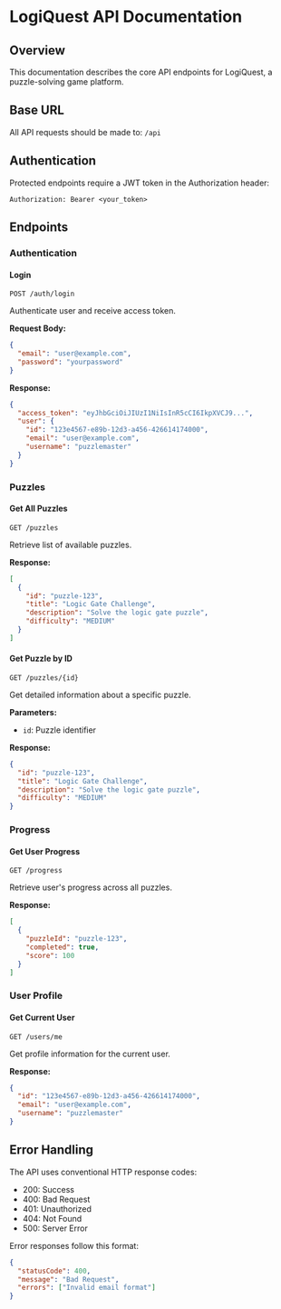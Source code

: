 # LogiQuest API Documentation

## Overview
This documentation describes the core API endpoints for LogiQuest, a puzzle-solving game platform.

## Base URL
All API requests should be made to: `/api`

## Authentication
Protected endpoints require a JWT token in the Authorization header:
```
Authorization: Bearer <your_token>
```

## Endpoints

### Authentication

#### Login
`POST /auth/login`

Authenticate user and receive access token.

**Request Body:**
```json
{
  "email": "user@example.com",
  "password": "yourpassword"
}
```

**Response:**
```json
{
  "access_token": "eyJhbGciOiJIUzI1NiIsInR5cCI6IkpXVCJ9...",
  "user": {
    "id": "123e4567-e89b-12d3-a456-426614174000",
    "email": "user@example.com",
    "username": "puzzlemaster"
  }
}
```

### Puzzles

#### Get All Puzzles
`GET /puzzles`

Retrieve list of available puzzles.

**Response:**
```json
[
  {
    "id": "puzzle-123",
    "title": "Logic Gate Challenge",
    "description": "Solve the logic gate puzzle",
    "difficulty": "MEDIUM"
  }
]
```

#### Get Puzzle by ID
`GET /puzzles/{id}`

Get detailed information about a specific puzzle.

**Parameters:**
- `id`: Puzzle identifier

**Response:**
```json
{
  "id": "puzzle-123",
  "title": "Logic Gate Challenge",
  "description": "Solve the logic gate puzzle",
  "difficulty": "MEDIUM"
}
```

### Progress

#### Get User Progress
`GET /progress`

Retrieve user's progress across all puzzles.

**Response:**
```json
[
  {
    "puzzleId": "puzzle-123",
    "completed": true,
    "score": 100
  }
]
```

### User Profile

#### Get Current User
`GET /users/me`

Get profile information for the current user.

**Response:**
```json
{
  "id": "123e4567-e89b-12d3-a456-426614174000",
  "email": "user@example.com",
  "username": "puzzlemaster"
}
```

## Error Handling

The API uses conventional HTTP response codes:
- 200: Success
- 400: Bad Request
- 401: Unauthorized
- 404: Not Found
- 500: Server Error

Error responses follow this format:
```json
{
  "statusCode": 400,
  "message": "Bad Request",
  "errors": ["Invalid email format"]
}
```